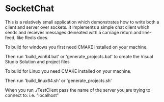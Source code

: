 # SocketChat


This is a relatively small application which demonstrates how to write both a client and
server over sockets.  It implements a simple chat client which sends and recieves messages
deineated with a carriage return and line-feed, like Redis does.

To build for windows you first need CMAKE installed on your machine.

Then run 'build_win64.bat' or 'generate_projects.bat' to create the Visual Studio Solution and project files

To build for Linux you need CMAKE installed on your machine.

Then run 'build_linux64.sh' or 'generate_projects.sh'

When you run ./TestClient pass the name of the server you are trying to connect to: i.e. "localhost"

